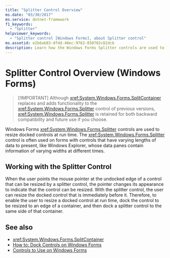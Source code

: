 ```yaml
---
title: "Splitter Control Overview"
ms.date: "03/30/2017"
ms.service: dotnet-framework
f1_keywords: 
  - "Splitter"
helpviewer_keywords: 
  - "Splitter control [Windows Forms], about Splitter control"
ms.assetid: e2b6ab83-dfdd-40ec-9762-850702c82dcb
description: Learn how the Windows Forms Splitter controls are used to resize docked controls at run time to present data.
---
```

# Splitter Control Overview (Windows Forms)
>
> [!IMPORTANT]
> Although <xref:System.Windows.Forms.SplitContainer> replaces and adds functionality to the <xref:System.Windows.Forms.Splitter> control of previous versions, <xref:System.Windows.Forms.Splitter> is retained for both backward compatibility and future use if you choose.

Windows Forms <xref:System.Windows.Forms.Splitter> controls are used to resize docked controls at run time. The <xref:System.Windows.Forms.Splitter> control is often used on forms with controls that have varying lengths of data to present, like Windows Explorer, whose data panes contain information of varying widths at different times.

## Working with the Splitter Control

When the user points the mouse pointer at the undocked edge of a control that can be resized by a splitter control, the pointer changes its appearance to indicate that the control can be resized. With the splitter control, the user can resize the docked control that is immediately before it. Therefore, to enable the user to resize a docked control at run time, dock the control to be resized to an edge of a container, and then dock a splitter control to the same side of that container.

## See also

- <xref:System.Windows.Forms.SplitContainer>
- [How to: Dock Controls on Windows Forms](how-to-dock-and-anchor.md)
- [Controls to Use on Windows Forms](controls-to-use-on-windows-forms.md)
